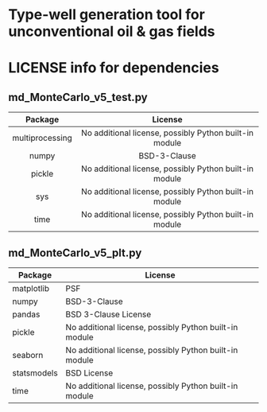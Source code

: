 # Type-well generation tool for unconventional oil &amp; gas fields

# LICENSE info for dependencies
## md_MonteCarlo_v5_test.py
|     Package     |                        License                        |
| :-------------: | :---------------------------------------------------: |
| multiprocessing | No additional license, possibly Python built-in module |
|      numpy      |                      BSD-3-Clause                     |
|      pickle     | No additional license, possibly Python built-in module |
|       sys       | No additional license, possibly Python built-in module |
|       time      | No additional license, possibly Python built-in module |

## md_MonteCarlo_v5_plt.py
|   Package   |                        License                        |
|-------------|-------------------------------------------------------|
|  matplotlib |                          PSF                          |
|    numpy    |                      BSD-3-Clause                     |
|    pandas   |                  BSD 3-Clause License                 |
|    pickle   | No additional license, possibly Python built-in module |
|   seaborn   | No additional license, possibly Python built-in module |
| statsmodels |                      BSD License                      |
|     time    | No additional license, possibly Python built-in module |

